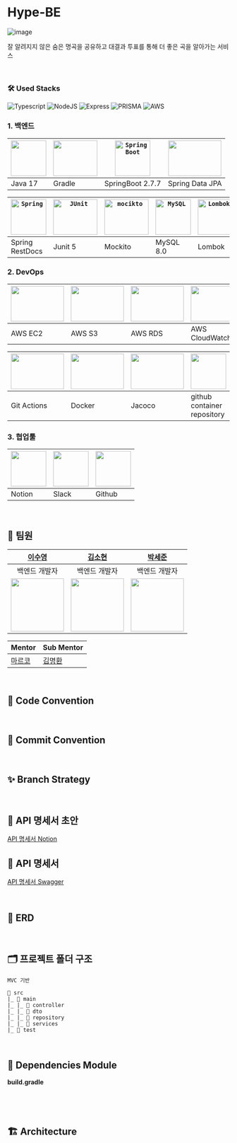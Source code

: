 # Hype-BE

![image](https://user-images.githubusercontent.com/55437339/224282395-db603b34-a337-453b-beb9-58d27c16085b.png)

잘 알려지지 않은 숨은 명곡을 공유하고 대결과 투표를 통해 더 좋은 곡을 알아가는 서비스

<br/>

### 🛠 Used Stacks
 ![Typescript](https://img.shields.io/badge/Typescript-3178C6?style=for-the-badge&logo=typescript&logoColor=white)
 ![NodeJS](https://img.shields.io/badge/Node.js-6DA55F?style=for-the-badge&logo=node.js&logoColor=white)
 ![Express](https://img.shields.io/badge/Express-000000?style=for-the-badge&logo=express&logoColor=white)
 ![PRISMA](https://img.shields.io/badge/Prisma-2D3748?style=for-the-badge&logo=Prisma&logoColor=white) 
 ![AWS](https://img.shields.io/badge/AWS-%23FF9900.svg?style=for-the-badge&logo=amazon-aws&logoColor=white)

### 1. 백엔드
| <img width="80" height="80" src=".github/readme/java.png"> | <img width="100" height="80" src=".github/readme/gradle.png"> | <code><img height="80" src="https://user-images.githubusercontent.com/25181517/183891303-41f257f8-6b3d-487c-aa56-c497b880d0fb.png" alt="Spring Boot" title="Spring Boot" /></code> | <img width="120" height="80" src=".github/readme/jpa.png"> |
|------------------------------------------------------------|---------------------------------------------------------------|------------------------------------------|------------------------------------------------------------|
| Java 17                                                    | Gradle                                                        | SpringBoot 2.7.7                              | Spring Data JPA                                            |

| <code><img height="80" src="https://user-images.githubusercontent.com/25181517/117201470-f6d56780-adec-11eb-8f7c-e70e376cfd07.png" alt="Spring" title="Spring" /></code> | <code><img height="80" width="100" src="https://user-images.githubusercontent.com/25181517/117533873-484d4480-afef-11eb-9fad-67c8605e3592.png" alt="JUnit" title="JUnit" /></code> | <code><img height="80" width="100" src="https://user-images.githubusercontent.com/25181517/183892181-ad32b69e-3603-418c-b8e7-99e976c2a784.png" alt="mocikto" title="mocikto" /></code> | <code><img height="80" src="https://user-images.githubusercontent.com/25181517/183896128-ec99105a-ec1a-4d85-b08b-1aa1620b2046.png" alt="MySQL" title="MySQL" /></code>          | <code><img height="80" src="https://user-images.githubusercontent.com/25181517/190229463-87fa862f-ccf0-48da-8023-940d287df610.png" alt="Lombok" title="Lombok" /></code> |
|------------------------------------|------------------------------------------------------------------------------------------------------------------------------------------------------------------------------------|-----------------------------------------------------------------------------------------------------------------------------------------------------------------------------|-----------|------------------------------|
| Spring RestDocs                    | Junit 5                                                                                                                                                                            | Mockito                                                                                                                                                                     | MySQL 8.0 | Lombok                      |

### 2. DevOps

| <img width="120" height="80" src=".github/readme/ec2.png"> | <img width="120" height="80" src=".github/readme/s3.png"> | <img width="120" height="80" src=".github/readme/rds.png"> | <img width="120" height="80" src=".github/readme/cloudwatch.png"> |
|------------------------------------------------------------|-----------------------------------------------------------|------------------------------------------------------------|-------------------------------------------------------------------|
| AWS EC2                                                    | AWS S3                                                    | AWS RDS                                                    | AWS CloudWatch                                                    |

| <img width="120" height="80" src=".github/readme/gitactions.png"> | <img width="120" height="80" src=".github/readme/docker.png"> | <img width="120" height="80" src=".github/readme/jacoco.jpeg"> | <img width="80" height="80" src=".github/readme/ghcr.png"> |
|-------------------------------------------------------------------|-------------------------------------------------------------------|---------------------------------------------------------------|----------------------------------------------------------------|
| Git Actions                                                       | Docker                                                        | Jacoco                                                         |github<br> container<br> repository                                   |

### 3. 협업툴

| <img width="80" height="80" src=".github/readme/notion.png"> | <img width="80" height="80" src=".github/readme/slack.png"> | <img width="80" height="80" src=".github/readme/github.png"> |
|--------------------------------------------------------------|-------------------------------------------------------------|--------------------------------------------------------------|
| Notion                                                       | Slack                                                       | Github                                                       |


<br/>

## 👥 팀원

| [이수영](https://github.com/twotwobread)| [김소현](https://github.com/thguss)| [박세준](https://github.com/park-se-jun)|
|:-----:|:------:|:------------:|
|백엔드 개발자| 백엔드 개발자| 백엔드 개발자|
| <img width="120" height="120" src=".github/readme/profile/suyoung.jpg"> | <img width="120" height="120" src=".github/readme/profile/sohyun.jpg"> | <img width="120" height="120" src=".github/readme/profile/sejun.jpg"> |


| Mentor | Sub Mentor |
|--------|------------|
| [마르코](https://github.com/ksy90101) | [김명환](https://github.com/samkimuel) |

<br/>

## 📏 Code Convention


<br/>

## 🌴 Commit Convention


<br/>

## ✨ Branch Strategy



<br/>

## 📃 API 명세서 초안
[API 명세서 Notion](https://carnation-hearing-eb3.notion.site/API-d7387bba98474e63a5085843188e537f )

## 📃 API 명세서
[API 명세서 Swagger](https://hype.n-e.kr/docs/index.html)

<br/>

## 🥫 ERD

<br/>

## 🗂 프로젝트 폴더 구조

```
MVC 기반

📁 src
|_ 📁 main
|_ |_ 📁 controller
|_ |_ 📁 dto
|_ |_ 📁 repository
|_ |_ 📁 services
|_ 📁 test

```

<br/>

## 🌴 Dependencies Module
<b>build.gradle</b>
```


```

<br/>

## 🏗 Architecture

